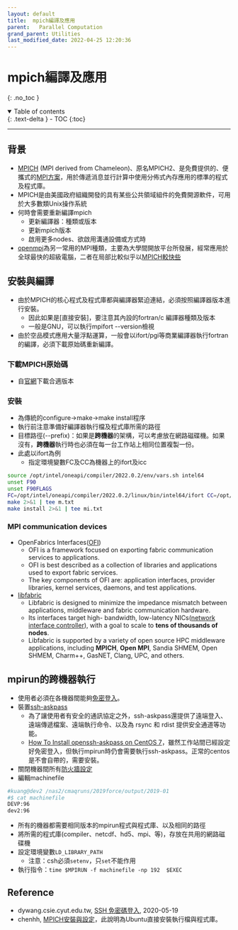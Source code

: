 ```yaml
---
layout: default
title:  mpich編譯及應用 
parent:   Parallel Computation
grand_parent: Utilities
last_modified_date: 2022-04-25 12:20:36
---
```

# mpich編譯及應用
{: .no_toc }

<details open markdown="block">
  <summary>
    Table of contents
  </summary>
  {: .text-delta }
- TOC
{:toc}
</details>

---
## 背景
- [MPICH](https://baike.baidu.hk/item/MPICH/7488372) (MPI  derived from Chameleon)、原名MPICH2、是免費提供的、便攜式的[MPI方案](https://zh.wikipedia.org/wiki/訊息傳遞介面)，用於傳遞消息並行計算中使用分佈式內存應用的標準的程式及程式庫。
- MPICH是由美國政府組織開發的具有某些公共領域組件的免費開源軟件，可用於大多數類Unix操作系統
- 何時會需要重新編譯mpich
  - 更新編譯器：種類或版本
  - 更新mpich版本
  - 啟用更多nodes、欲啟用溝通設備或方式時
- [openmpi](https://www.open-mpi.org/)為另一常用的MPI種類，主要為大學間開放平台所發展，經常應用於全球最快的超級電腦，二者在局部比較似乎以[MPICH較快些](https://users.open-mpi.narkive.com/ZE5vyikd/ompi-performance-mpich2-vs-openmpi)

## 安裝與編譯
- 由於MPICH的核心程式及程式庫都與編譯器緊迫連結，必須按照編譯器版本進行安裝。
  - 因此如果是[直接安裝]，要注意其內設的fortran/c 編譯器種類及版本
  - 一般是GNU，可以執行mpifort --version檢視
- 由於空品模式應用大量浮點運算，一般會以ifort/pgi等商業編譯器執行fortran的編譯，必須下載原始碼重新編譯。

### 下載MPICH原始碼
- 自[官網](https://www.mpich.org/downloads/)下載合適版本

### 安裝
- 為傳統的configure->make->make install程序
- 執行前注意準備好編譯器執行檔及程式庫所需的路徑
- 目標路徑(--prefix)：如果是**跨機器**的架構，可以考慮放在網路磁碟機。如果沒有，**跨機器**執行時也必須在每一台工作站上相同位置複製一份。
- 此處以ifort為例
  - 指定環境變數FC及CC為機器上的ifort及icc


```bash
source /opt/intel/oneapi/compiler/2022.0.2/env/vars.sh intel64 
unset F90
unset F90FLAGS
FC=/opt/intel/oneapi/compiler/2022.0.2/linux/bin/intel64/ifort CC=/opt/intel/oneapi/compiler/2022.0.2/linux/bin/intel64/icc ./configure --prefix=/opt/mpich/mpich-3.4.2-icc --with-device=ch4:ofi 2>&1 | tee c.txt
make 2>&1 | tee m.txt
make install 2>&1 | tee mi.txt
```
### MPI communication devices
- OpenFabrics Interfaces([OFI](https://ofiwg.github.io/libfabric/))
  - OFI is a framework focused on exporting fabric communication services to applications. 
  - OFI is best described as a collection of libraries and applications used to export fabric services. 
  - The key components of OFI are: application interfaces, provider libraries, kernel services, daemons, and test applications.
- [libfabric](https://www.openfabrics.org/libfabrics-a-user-perspective/)
  - Libfabric is designed to minimize the impedance mismatch between applications, middleware and fabric communication hardware. 
  - Its interfaces target high- bandwidth, low-latency NICs([network interface controller](https://zh.wikipedia.org/wiki/%E7%BD%91%E5%8D%A1)), with a goal to scale to **tens of thousands of nodes**. 
  - Libfabric is supported by a variety of open source HPC middleware applications, including **MPICH**, **Open MPI**, Sandia SHMEM, Open SHMEM, Charm++, GasNET, Clang, UPC, and others. 

## mpirun的**跨機器**執行
- 使用者必須在各機器間能夠[免密登入](https://dywang.csie.cyut.edu.tw/dywang/security/node84.html)。
- 裝置[ssh-askpass](https://ishm.idv.tw/?p=53)
  - 為了讓使用者有安全的通訊協定之外，ssh-askpass還提供了遠端登入、遠端傳遞檔案、遠端執行命令、以及為 rsync 和 rdist 提供安全通道等功能。
  - [How To Install openssh-askpass on CentOS 7](https://installati.one/centos/7/openssh-askpass/)，雖然工作站間已經設定好免密登入，但執行mpirun時仍會需要執行ssh-askpass。正常的centos是不會自帶的，需要安裝。
- 關閉機器間所有[防火牆設定](https://sinotec2.github.io/Focus-on-Air-Quality/utilities/ParallelComputation/firewall/)
- 編輯machinefile

```bash
#kuang@dev2 /nas2/cmaqruns/2019force/output/2019-01
#$ cat machinefile
DEVP:96
dev2:96
```
- 所有的機器都需要相同版本的mpirun程式與程式庫、以及相同的路徑
- 將所需的程式庫(compiler、netcdf、hd5、mpi、等)，存放在共用的網路磁碟機
- 設定環境變數`LD_LIBRARY_PATH`
  - 注意：csh必須`setenv`，只`set`不能作用
- 執行指令：`time $MPIRUN -f machinefile -np 192  $EXEC`

## Reference
- dywang.csie.cyut.edu.tw, [SSH 免密碼登入](https://dywang.csie.cyut.edu.tw/dywang/security/node84.html), 2020-05-19
- chenhh, [MPICH安裝與設定](https://chenhh.gitbooks.io/parallel_processing/content/mpi/mpich_setting.html)，此說明為Ubuntu直接安裝執行檔與程式庫。